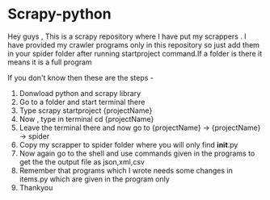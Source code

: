 # Scrapy-python


Hey guys , This is a scrapy repository where I have put my scrappers . I have provided my crawler programs only in this repository so just add them in your spider folder after running startproject command.If a folder is there it means it is a full program

If you don't know then these are the steps -
1. Donwload python and scrapy library
2. Go to a folder and start terminal there 
3. Type scrapy startproject {projectName}
4. Now , type in terminal cd {projectName}
5. Leave the terminal there and now go to {projectName} -> {projectName} -> spider
6. Copy my scrapper to spider folder where you will only find __init__.py
7. Now again go to the shell and use commands given in the programs to get the the output file as json,xml,csv
8. Remember that programs which I wrote needs some changes in items.py which are given in the program only
9. Thankyou
